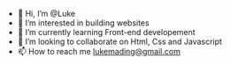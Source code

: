 - 👋 Hi, I’m @Luke
- 👀 I’m interested in building websites
- 🌱 I’m currently learning Front-end developement
- 💞️ I’m looking to collaborate on Html, Css and Javascript
- 📫 How to reach me lukemading@gmail.com
